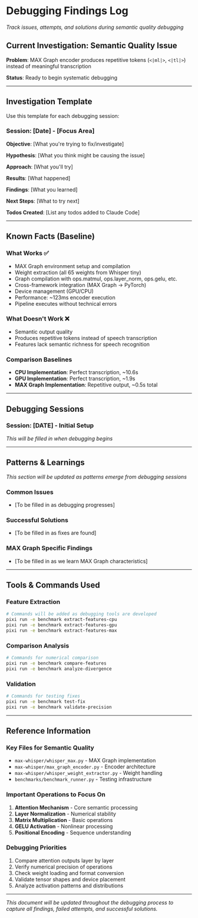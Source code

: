 # Debugging Findings Log

*Track issues, attempts, and solutions during semantic quality debugging*

## Current Investigation: Semantic Quality Issue

**Problem**: MAX Graph encoder produces repetitive tokens (`<|ml|>`, `<|tl|>`) instead of meaningful transcription

**Status**: Ready to begin systematic debugging

---

## Investigation Template

Use this template for each debugging session:

### Session: [Date] - [Focus Area]

**Objective**: [What you're trying to fix/investigate]

**Hypothesis**: [What you think might be causing the issue]

**Approach**: [What you'll try]

**Results**: [What happened]

**Findings**: [What you learned]

**Next Steps**: [What to try next]

**Todos Created**: [List any todos added to Claude Code]

---

## Known Facts (Baseline)

### What Works ✅
- MAX Graph environment setup and compilation
- Weight extraction (all 65 weights from Whisper tiny)
- Graph compilation with ops.matmul, ops.layer_norm, ops.gelu, etc.
- Cross-framework integration (MAX Graph → PyTorch)
- Device management (GPU/CPU)
- Performance: ~123ms encoder execution
- Pipeline executes without technical errors

### What Doesn't Work ❌
- Semantic output quality
- Produces repetitive tokens instead of speech transcription
- Features lack semantic richness for speech recognition

### Comparison Baselines
- **CPU Implementation**: Perfect transcription, ~10.6s
- **GPU Implementation**: Perfect transcription, ~1.9s  
- **MAX Graph Implementation**: Repetitive output, ~0.5s total

---

## Debugging Sessions

### Session: [DATE] - Initial Setup
*This will be filled in when debugging begins*

---

## Patterns & Learnings

*This section will be updated as patterns emerge from debugging sessions*

### Common Issues
- [To be filled in as debugging progresses]

### Successful Solutions  
- [To be filled in as fixes are found]

### MAX Graph Specific Findings
- [To be filled in as we learn MAX Graph characteristics]

---

## Tools & Commands Used

### Feature Extraction
```bash
# Commands will be added as debugging tools are developed
pixi run -e benchmark extract-features-cpu
pixi run -e benchmark extract-features-gpu  
pixi run -e benchmark extract-features-max
```

### Comparison Analysis
```bash
# Commands for numerical comparison
pixi run -e benchmark compare-features
pixi run -e benchmark analyze-divergence
```

### Validation
```bash
# Commands for testing fixes
pixi run -e benchmark test-fix
pixi run -e benchmark validate-precision
```

---

## Reference Information

### Key Files for Semantic Quality
- `max-whisper/whisper_max.py` - MAX Graph implementation
- `max-whisper/max_graph_encoder.py` - Encoder architecture
- `max-whisper/whisper_weight_extractor.py` - Weight handling
- `benchmarks/benchmark_runner.py` - Testing infrastructure

### Important Operations to Focus On
1. **Attention Mechanism** - Core semantic processing
2. **Layer Normalization** - Numerical stability
3. **Matrix Multiplication** - Basic operations
4. **GELU Activation** - Nonlinear processing
5. **Positional Encoding** - Sequence understanding

### Debugging Priorities
1. Compare attention outputs layer by layer
2. Verify numerical precision of operations
3. Check weight loading and format conversion
4. Validate tensor shapes and device placement
5. Analyze activation patterns and distributions

---

*This document will be updated throughout the debugging process to capture all findings, failed attempts, and successful solutions.*